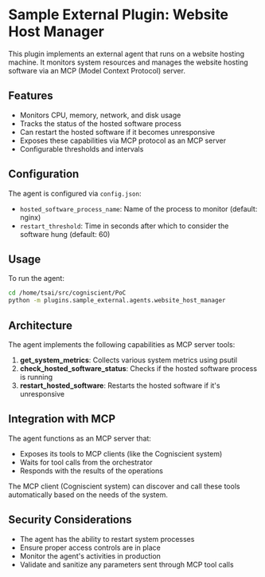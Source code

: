 # Sample External Plugin: Website Host Manager

This plugin implements an external agent that runs on a website hosting machine. It monitors system resources and manages the website hosting software via an MCP (Model Context Protocol) server.

## Features

- Monitors CPU, memory, network, and disk usage
- Tracks the status of the hosted software process
- Can restart the hosted software if it becomes unresponsive
- Exposes these capabilities via MCP protocol as an MCP server
- Configurable thresholds and intervals

## Configuration

The agent is configured via `config.json`:

- `hosted_software_process_name`: Name of the process to monitor (default: nginx)
- `restart_threshold`: Time in seconds after which to consider the software hung (default: 60)

## Usage

To run the agent:

```bash
cd /home/tsai/src/cogniscient/PoC
python -m plugins.sample_external.agents.website_host_manager
```

## Architecture

The agent implements the following capabilities as MCP server tools:

1. **get_system_metrics**: Collects various system metrics using psutil
2. **check_hosted_software_status**: Checks if the hosted software process is running
3. **restart_hosted_software**: Restarts the hosted software if it's unresponsive

## Integration with MCP

The agent functions as an MCP server that:
- Exposes its tools to MCP clients (like the Cogniscient system)
- Waits for tool calls from the orchestrator
- Responds with the results of the operations

The MCP client (Cogniscient system) can discover and call these tools automatically based on the needs of the system.

## Security Considerations

- The agent has the ability to restart system processes
- Ensure proper access controls are in place
- Monitor the agent's activities in production
- Validate and sanitize any parameters sent through MCP tool calls